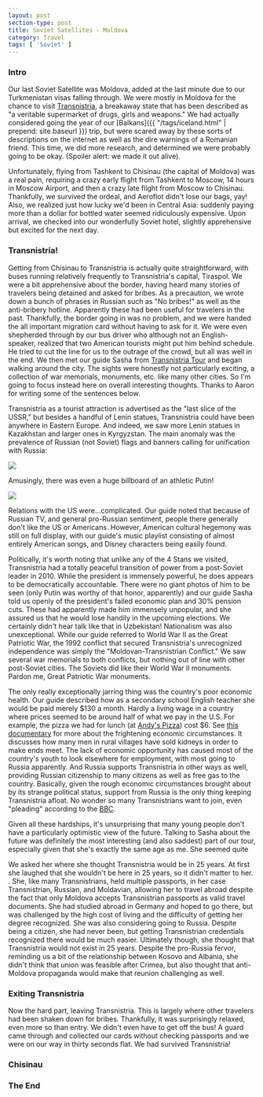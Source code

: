```yaml
---
layout: post
section-type: post
title: Soviet Satellites - Moldova
category: Travel
tags: [ 'Soviet' ]
---
```


### Intro

Our last Soviet Satellite was Moldova, added at the last minute due to our
Turkmenistan visas falling through. We were mostly in Moldova for the chance
to visit [Transnistria](https://en.wikipedia.org/wiki/Transnistria),
a breakaway state that has been described as
"a veritable supermarket of drugs, girls and weapons." We had actually
considered going the year of our [Balkans]({{ "/tags/iceland.html" | prepend: site.baseurl }})
trip, but were scared away by these sorts of descriptions on the internet
as well as the dire warnings of a Romanian friend. This time, we did more
research, and determined we were probably going to be okay. (Spoiler alert:
we made it out alive).

Unfortunately, flying from Tashkent to Chisinau (the capital of Moldova)
was a real pain, requiring a crazy early flight from Tashkent to Moscow,
14 hours in Moscow Airport, and then a crazy late flight from Moscow to
Chisinau. Thankfully, we survived the ordeal, and Aeroflot didn't lose
our bags, yay! Also, we realized just how lucky we'd been in Central
Asia: suddenly paying more than a dollar for bottled water seemed ridiculously
expensive. Upon arrival, we checked into our wonderfully Soviet hotel,
slightly apprehensive but excited for the next day.

### Transnistria!

Getting from Chisinau to Transnistria is actually quite straightforward, with
buses running relatively frequently to Transnistria's capital, Tiraspol.
We were a bit apprehensive about the border, having heard many stories of
travelers being detained and asked for bribes. As a precaution, we wrote down
a bunch of phrases in Russian such as "No bribes!" as well as the
anti-bribery hotline. Apparently these had been useful for travelers in the
past. Thankfully, the border going in was no problem, and we were handed
the all important migration card without having to ask for it.
We were even shepherded through by our bus driver who although not an
English-speaker, realized that two American tourists might put him behind
schedule. He tried to cut the line for us to the outrage of the crowd, but
all was well in the end. 
We then met
our guide Sasha from
[Transnistria Tour](http://transnistria-tour.com/)
and began walking around the city. The sights were honestly not particularly
exciting, a collection of war memorials, monuments, etc. like many other cities.
So I'm going to focus instead here on overall interesting thoughts.
Thanks to Aaron for writing some of the sentences below.

Transnistria as a tourist attraction is advertised as the
"last slice of the USSR," but besides a handful of Lenin statues,
Transnistria could have been anywhere in Eastern Europe. And indeed, we saw
more Lenin statues in Kazakhstan and larger ones in Kyrgyzstan.
The main anomaly was the prevalence of Russian (not Soviet) flags and banners
calling for unification with Russia:

![](https://www.dropbox.com/s/4zzrfel37p03zqg/P6210051.JPG?dl=0)

Amusingly, there was even a huge billboard of an athletic Putin!

![](https://www.dropbox.com/s/wk1wc3b1f6pqy5a/P6210008.JPG?dl=0)

Relations with the US were...complicated. Our guide noted that because of
Russian TV, and general pro-Russian sentiment, people there generally don't like
the US or Americans. However, American cultural hegemony was still on full
display, with our guide's music playlist consisting of almost entirely
American songs, and Disney characters being easily found.

Politically, it's worth noting that unlike any of the 4 Stans we visited,
Transnistria had a totally peaceful transition of power from a post-Soviet
leader in 2010. While the president is immensely powerful, he does appears
to be democratically accountable. There were no giant photos of him to be seen
(only Putin was worthy of that honor, apparently) and our guide Sasha told us
openly of the president's failed economic plan and 30% pension cuts. These had
apparently made him immensely unpopular, and she assured us that he would lose
handily in the upcoming elections. We certainly didn't hear talk like that in
Uzbekistan! Nationalism was also unexceptional. While our guide referred to
World War II as the Great Patriotic War, the 1992 conflict that secured
Transnistria's unrecognized independence was simply the "Moldovan-Transnistrian 
Conflict." We saw several war memorials to both conflicts, but nothing out of
line with other post-Soviet cities. The Soviets did like their World War II
monuments. Pardon me, Great Patriotic War monuments.

The only really exceptionally jarring thing was the country's poor economic
health. Our guide described how as a secondary school English teacher she would
be paid merely $130 a month. Hardly a living wage in a country where prices seemed
to be around half of what we pay in the U.S. For example, the pizza we had for
lunch (at [Andy's Pizza](http://www.andys.md/))
cost $6. See [this documentary](https://www.youtube.com/watch?v=u0I404gXbNg)
for more about the frightening economic circumstances. It discusses how many
men in rural villages have sold kidneys in order to make ends meet.
The lack of economic opportunity has caused most of the country's youth
to look elsewhere for employment, with most going to Russia apparently.
And Russia supports Transnistria in other ways as well, providing Russian
citizenship to many citizens as well as free gas to the country. Basically,
given the rough economic circumstances brought about by its strange political
status, support from Russia is the only thing keeping Transnistria afloat.
No wonder so many Transnistrians want to join, even "pleading"
according to the [BBC](http://www.bbc.com/news/world-europe-26627236).

Given all these hardships, it's unsurprising that many young people don't
have a particularly optimistic view of the future. Talking to Sasha about the
future was definitely the most interesting (and also saddest) part of our
tour, especially given that she's exactly the same age as me. She seemed quite

We asked her where she thought Transnistria would be in 25 years.
At first she laughed that she wouldn't be here in 25 years, so it didn't
matter to her. . She, like many Transnistrians, held multiple passports, in her case Transnistrian, Russian, and Moldavian, allowing her to travel abroad despite the fact that only Moldova accepts Transnistrian passports as valid travel documents. She had studied abroad in Germany and hoped to go there, but was challenged by the high cost of living and the difficulty of getting her degree recognized. She was also considering going to Russia. Despite being a citizen, she had never been, but getting Transnistrian credentials recognized there would be much easier. Ultimately though, she thought that Transnistria would not exist in 25 years. Despite the pro-Russia fervor, reminding us a bit of the relationship between Kosovo and Albania, she didn't think that union was feasible after Crimea, but also thought that anti-Moldova propaganda would make that reunion challenging as well. 

### Exiting Transnistria

Now the hard part, leaving Transnistria. This is largely where other travelers
had been shaken down for bribes. Thankfully, it was surprisingly relaxed, even
more so than entry. We didn't even have to get off the bus!
A guard came through and collected our cards without checking passports and
we were on our way in thirty seconds flat. We had survived Transnistria!

### Chisinau








### The End

